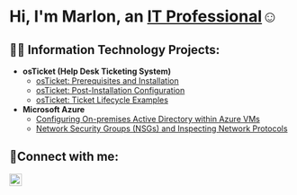 <h1>Hi, I'm Marlon, an <a href="https://www.linkedin.com/in/marlon-valles-a92705252/">IT Professional</a>☺</h1>

<h2>👨‍💻 Information Technology Projects:</h2>

- <b>osTicket (Help Desk Ticketing System)</b>
  - [osTicket: Prerequisites and Installation](https://github.com/marvalles13/osticket-prereqs)
  - [osTicket: Post-Installation Configuration](https://github.com/jmarvalles13/post-install-config)
  - [osTicket: Ticket Lifecycle Examples](https://github.com/marvalles13/ticket-lifecycle)
- <b>Microsoft Azure</b>
  - [Configuring On-premises Active Directory within Azure VMs](https://github.com/marvalles13/configure-ad)
  - [Network Security Groups (NSGs) and Inspecting Network Protocols](https://github.com/marvalles13/azure-network-protocols)

<h2>🤳Connect with me:</h2>

[<img align="left" alt="Marlon | LinkedIn" width="22px" src="https://cdn.jsdelivr.net/npm/simple-icons@v3/icons/linkedin.svg" />][linkedin]

[linkedin]: https://linkedin.com/in/marlon-valles-a92705252/
